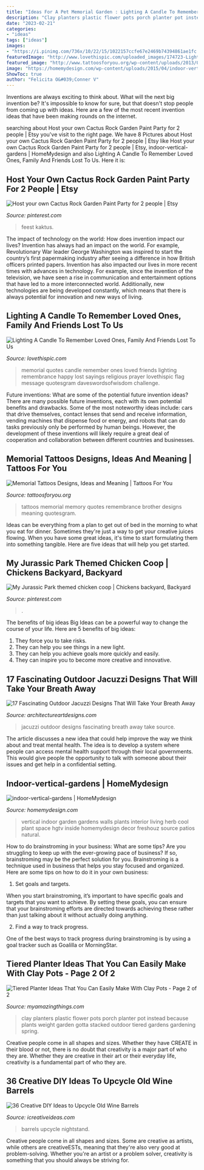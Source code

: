 ```yaml
---
title: "Ideas For A Pet Memorial Garden : Lighting A Candle To Remember Loved Ones, Family And Friends Lost To Us"
description: "Clay planters plastic flower pots porch planter pot instead because plants weight garden gotta stacked outdoor tiered gardens gardening spring"
date: "2023-02-21"
categories:
- "ideas"
tags: ["ideas"]
images:
- "https://i.pinimg.com/736x/10/22/15/1022157ccfe67e2469b74394861ae1fc.jpg"
featuredImage: "http://www.lovethispic.com/uploaded_images/174723-Lighting-A-Candle-To-Remember-Loved-Ones-Family-And-Friends-Lost-To-Us-This-Memorial-Day.jpg?2"
featured_image: "http://www.tattoosforyou.org/wp-content/uploads/2013/09/Memory-Tattoos.jpg"
image: "https://homemydesign.com/wp-content/uploads/2015/04/indoor-vertical-gardens.jpg"
ShowToc: true
author: "Felicita O&#039;Conner V"
---
```



Inventions are always exciting to think about. What will the next big invention be? It's impossible to know for sure, but that doesn't stop people from coming up with ideas. Here are a few of the most recent invention ideas that have been making rounds on the internet.

	

		
searching about Host your own Cactus Rock Garden Paint Party for 2 people | Etsy you've visit to the right page. We have 8 Pictures about Host your own Cactus Rock Garden Paint Party for 2 people | Etsy like Host your own Cactus Rock Garden Paint Party for 2 people | Etsy, indoor-vertical-gardens | HomeMydesign and also Lighting A Candle To Remember Loved Ones, Family And Friends Lost To Us. Here it is:
		
    
## Host Your Own Cactus Rock Garden Paint Party For 2 People | Etsy

<img loading=lazy src="https://i.pinimg.com/736x/10/22/15/1022157ccfe67e2469b74394861ae1fc.jpg" onerror="this.onerror=null;this.src='https://tse1.mm.bing.net/th?id=OIP.0nIRfEOJH6WX47JAer6HhwHaJ3&amp;pid=15.1';" alt="Host your own Cactus Rock Garden Paint Party for 2 people | Etsy">

_Source: pinterest.com_

>feest kaktus. 

	

The impact of technology on the world: How does invention impact our lives?
Invention has always had an impact on the world. For example, Revolutionary War leader George Washington was inspired to start the country’s first papermaking industry after seeing a difference in how British officers printed papers. Invention has also impacted our lives in more recent times with advances in technology. For example, since the invention of the television, we have seen a rise in communication and entertainment options that have led to a more interconnected world. Additionally, new technologies are being developed constantly, which means that there is always potential for innovation and new ways of living.

    
## Lighting A Candle To Remember Loved Ones, Family And Friends Lost To Us

<img loading=lazy src="http://www.lovethispic.com/uploaded_images/174723-Lighting-A-Candle-To-Remember-Loved-Ones-Family-And-Friends-Lost-To-Us-This-Memorial-Day.jpg?2" onerror="this.onerror=null;this.src='https://tse3.mm.bing.net/th?id=OIP.eY7MhXPJyASUTmYHsLwRcwHaFq&amp;pid=15.1';" alt="Lighting A Candle To Remember Loved Ones, Family And Friends Lost To Us">

_Source: lovethispic.com_

>memorial quotes candle remember ones loved friends lighting remembrance happy lost sayings religious prayer lovethispic flag message quotesgram daveswordsofwisdom challenge. 

	

Future inventions: What are some of the potential future invention ideas?
There are many possible future inventions, each with its own potential benefits and drawbacks. Some of the most noteworthy ideas include: cars that drive themselves, contact lenses that send and receive information, vending machines that dispense food or energy, and robots that can do tasks previously only be performed by human beings. However, the development of these inventions will likely require a great deal of cooperation and collaboration between different countries and businesses.

    
## Memorial Tattoos Designs, Ideas And Meaning | Tattoos For You

<img loading=lazy src="http://www.tattoosforyou.org/wp-content/uploads/2013/09/Memory-Tattoos.jpg" onerror="this.onerror=null;this.src='https://tse4.mm.bing.net/th?id=OIP.2G3m8Gd8v3K5JWT_Hw4llAHaJ4&amp;pid=15.1';" alt="Memorial Tattoos Designs, Ideas and Meaning | Tattoos For You">

_Source: tattoosforyou.org_

>tattoos memorial memory quotes remembrance brother designs meaning quotesgram. 

	

Ideas can be everything from a plan to get out of bed in the morning to what you eat for dinner. Sometimes they're just a way to get your creative juices flowing. When you have some great ideas, it's time to start formulating them into something tangible. Here are five ideas that will help you get started.

    
## My Jurassic Park Themed Chicken Coop | Chickens Backyard, Backyard

<img loading=lazy src="https://i.pinimg.com/736x/92/61/14/926114918818ce85bb5729f5d697d9e7.jpg" onerror="this.onerror=null;this.src='https://tse4.mm.bing.net/th?id=OIP.apGmPMJfPxyhhPjA1vtYqwHaJ3&amp;pid=15.1';" alt="My Jurassic Park themed chicken coop | Chickens backyard, Backyard">

_Source: pinterest.com_

>. 

	

The benefits of big ideas
Big Ideas can be a powerful way to change the course of your life. Here are 5 benefits of big ideas:
1. They force you to take risks.
2. They can help you see things in a new light.
3. They can help you achieve goals more quickly and easily.
4. They can inspire you to become more creative and innovative.

    
## 17 Fascinating Outdoor Jacuzzi Designs That Will Take Your Breath Away

<img loading=lazy src="https://www.architectureartdesigns.com/wp-content/uploads/2016/05/10-35-630x419.jpg" onerror="this.onerror=null;this.src='https://tse2.mm.bing.net/th?id=OIP.-DYblnJUYyDuDbn4NL5njgHaE7&amp;pid=15.1';" alt="17 Fascinating Outdoor Jacuzzi Designs That Will Take Your Breath Away">

_Source: architectureartdesigns.com_

>jacuzzi outdoor designs fascinating breath away take source. 

	

The article discusses a new idea that could help improve the way we think about and treat mental health. The idea is to develop a system where people can access mental health support through their local governments. This would give people the opportunity to talk with someone about their issues and get help in a confidential setting.

    
## Indoor-vertical-gardens | HomeMydesign

<img loading=lazy src="https://homemydesign.com/wp-content/uploads/2015/04/indoor-vertical-gardens.jpg" onerror="this.onerror=null;this.src='https://tse2.mm.bing.net/th?id=OIP.xDoB0LZVtG1svE5YkY1QvQHaJ8&amp;pid=15.1';" alt="indoor-vertical-gardens | HomeMydesign">

_Source: homemydesign.com_

>vertical indoor garden gardens walls plants interior living herb cool plant space hgtv inside homemydesign decor freshouz source patios natural. 

	

How to do brainstroming in your business: What are some tips?
Are you struggling to keep up with the ever-growing pace of business? If so, brainstroming may be the perfect solution for you. Brainstroming is a technique used in business that helps you stay focused and organized. Here are some tips on how to do it in your own business: 
1. Set goals and targets.

When you start brainstroming, it’s important to have specific goals and targets that you want to achieve. By setting these goals, you can ensure that your brainstroming efforts are directed towards achieving these rather than just talking about it without actually doing anything. 

2. Find a way to track progress.

One of the best ways to track progress during brainstroming is by using a goal tracker such as Goalilla or MorningStar.

    
## Tiered Planter Ideas That You Can Easily Make With Clay Pots - Page 2 Of 2

<img loading=lazy src="https://myamazingthings.com/wp-content/uploads/2017/07/clay-pot-ideas-11.jpg" onerror="this.onerror=null;this.src='https://tse4.mm.bing.net/th?id=OIP.mqBBXnuIibwI0htc8rbG5AHaK2&amp;pid=15.1';" alt="Tiered Planter Ideas That You Can Easily Make With Clay Pots - Page 2 of 2">

_Source: myamazingthings.com_

>clay planters plastic flower pots porch planter pot instead because plants weight garden gotta stacked outdoor tiered gardens gardening spring. 

	

Creative people come in all shapes and sizes. Whether they have CREATE in their blood or not, there is no doubt that creativity is a major part of who they are. Whether they are creative in their art or their everyday life, creativity is a fundamental part of who they are.

    
## 36 Creative DIY Ideas To Upcycle Old Wine Barrels

<img loading=lazy src="https://www.icreativeideas.com/wp-content/uploads/2014/04/36CreativeDIYIdeastoUpcycleOldWineBarrels27.jpg" onerror="this.onerror=null;this.src='https://tse2.mm.bing.net/th?id=OIP.1_riYg0305xarm1HxvUCtQHaKV&amp;pid=15.1';" alt="36 Creative DIY Ideas to Upcycle Old Wine Barrels">

_Source: icreativeideas.com_

>barrels upcycle nightstand. 

	

Creative people come in all shapes and sizes. Some are creative as artists, while others are creativeESTs, meaning that they're also very good at problem-solving. Whether you're an artist or a problem solver, creativity is something that you should always be striving for.


